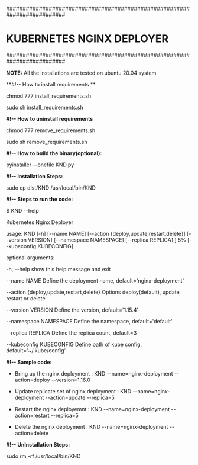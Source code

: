 ##########################################################################
#                   KUBERNETES NGINX DEPLOYER                            #
##########################################################################


**NOTE:** All the installations are tested on ubuntu 20.04 system

**#!-- How to install requirements **

chmod 777 install_requirements.sh

sudo sh install_requirements.sh

**#!-- How to uninstall requirements**

chmod 777 remove_requirements.sh

sudo sh remove_requirements.sh 

**#!-- How to build the binary(optional):**

pyinstaller --onefile KND.py

**#!-- Installation Steps:**

sudo cp dist/KND /usr/local/bin/KND

**#!-- Steps to run the code:**

$ KND --help

Kubernetes Nginx Deployer

usage: KND [-h] [--name NAME] [--action {deploy,update,restart,delete}] [--version VERSION] [--namespace NAMESPACE] [--replica REPLICA] ]   5%
           [--kubeconfig KUBECONFIG]

optional arguments:

  -h, --help            show this help message and exit
  
  --name NAME           Define the deployment name, default='nginx-deployment'
  
  --action {deploy,update,restart,delete}
                        Options deploy(default), update, restart or delete
                        
  --version VERSION     Define the version, default='1.15.4'
  
  --namespace NAMESPACE
                        Define the namespace, default='default'
                        
  --replica REPLICA     Define the replica count, default=3
  
  --kubeconfig KUBECONFIG
                        Define path of kube config, default='~/.kube/config'
                        


**#!-- Sample code:**

- Bring up the nginx deployment            : KND --name=nginx-deployment --action=deploy --version=1.16.0
 
- Update replicate set of nginx deployment : KND --name=nginx-deployment --action=update --replica=5
 
- Restart the nginx deployemnt             : KND --name=nginx-deployment --action=restart --replica=5

- Delete the nginx deployment              : KND --name=nginx-deployment --action=delete


**#!-- UnInstallation Steps:**

sudo rm -rf /usr/local/bin/KND

